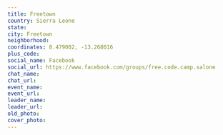 ```yaml
---
title: Freetown
country: Sierra Leone
state: 
city: Freetown
neighborhood: 
coordinates: 8.479002, -13.268016
plus_code:
social_name: Facebook
social_url: https://www.facebook.com/groups/free.code.camp.salone
chat_name:
chat_url:
event_name:
event_url:
leader_name:
leader_url:
old_photo: 
cover_photo:
---
```

